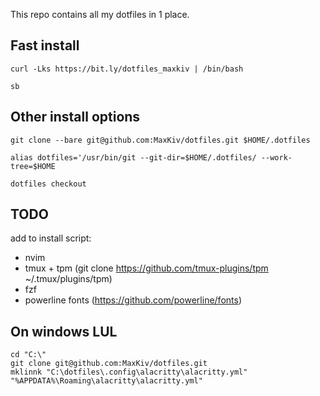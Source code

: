 This repo contains all my dotfiles in 1 place.

## Fast install

	curl -Lks https://bit.ly/dotfiles_maxkiv | /bin/bash
	
	sb

## Other install options

	git clone --bare git@github.com:MaxKiv/dotfiles.git $HOME/.dotfiles

	alias dotfiles='/usr/bin/git --git-dir=$HOME/.dotfiles/ --work-tree=$HOME

	dotfiles checkout

## TODO
add to install script:

* nvim
* tmux + tpm (git clone https://github.com/tmux-plugins/tpm ~/.tmux/plugins/tpm)
* fzf
* powerline fonts (https://github.com/powerline/fonts)

## On windows LUL

	cd "C:\"
	git clone git@github.com:MaxKiv/dotfiles.git 
	mklinnk "C:\dotfiles\.config\alacritty\alacritty.yml" "%APPDATA%\Roaming\alacritty\alacritty.yml"
